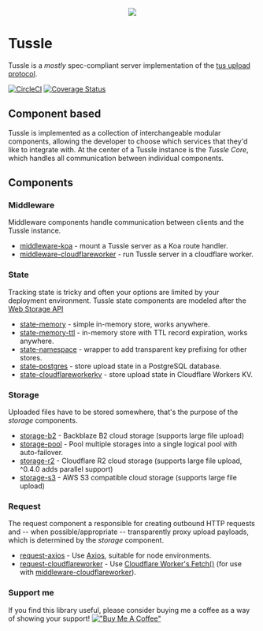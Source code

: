 <p align="center">
  <img src="../../raw/main/assets/tusslekitty.svg"/>
</p>

# Tussle
Tussle is a *mostly* spec-compliant server implementation of the [tus upload protocol](http://www.tus.io/protocols/resumable-upload.html).

[![CircleCI](https://circleci.com/gh/Klowner/tussle.svg?style=shield)](https://circleci.com/gh/Klowner/tussle)
[![Coverage Status](https://coveralls.io/repos/github/Klowner/tussle/badge.svg?branch=main)](https://coveralls.io/github/Klowner/tussle?branch=main)

## Component based
Tussle is implemented as a collection of interchangeable modular components, allowing the developer to choose which services that they'd like to integrate with.
At the center of a Tussle instance is the *Tussle Core*, which handles all communication between individual components.

## Components
### Middleware
Middleware components handle communication between clients and the Tussle instance.
 - [middleware-koa](/packages/middleware-koa) - mount a Tussle server as a Koa route handler.
 - [middleware-cloudflareworker](/packages/middleware-cloudflareworker) - run Tussle server in a cloudflare worker.

### State
Tracking state is tricky and often your options are limited by your deployment environment.
Tussle state components are modeled after the [Web Storage API](https://developer.mozilla.org/en-US/docs/Web/API/Web_Storage_API/Using_the_Web_Storage_API)
 - [state-memory](/packages/state-memory) - simple in-memory store, works anywhere.
 - [state-memory-ttl](/packages/state-memory-ttl) - in-memory store with TTL record expiration, works anywhere.
 - [state-namespace](/packages/state-namespace) - wrapper to add transparent key prefixing for other stores.
 - [state-postgres](/packages/state-postgres) - store upload state in a PostgreSQL database.
 - [state-cloudflareworkerkv](/packages/state-cloudflareworkerkv) - store upload state in Cloudflare Workers KV.

### Storage
Uploaded files have to be stored somewhere, that's the purpose of the *storage* components.
 - [storage-b2](/packages/storage-b2) - Backblaze B2 cloud storage (supports large file upload)
 - [storage-pool](/packages/storage-pool) - Pool multiple storages into a single logical pool with auto-failover.
 - [storage-r2](/packages/storage-r2) - Cloudflare R2 cloud storage (supports large file upload, ^0.4.0 adds parallel support)
 - [storage-s3](/packages/storage-s3) - AWS S3 compatible cloud storage (supports large file upload)

### Request
The request component a responsible for creating outbound HTTP requests and -- when possible/appropriate -- transparently proxy upload payloads, which is determined by the *storage* component.
 - [request-axios](/packages/request-axios) - Use [Axios](https://github.com/axios/axios), suitable for node environments.
 - [request-cloudflareworker](/packages/request-cloudflareworker) - Use [Cloudflare Worker's Fetch()](https://developers.cloudflare.com/workers/runtime-apis/fetch) (for use with [middleware-cloudflareworker](/packages/middleware-cloudflareworker)).

### Support me
If you find this library useful, please consider buying me a coffee as a way of showing your support!
[!["Buy Me A Coffee"](https://www.buymeacoffee.com/assets/img/custom_images/orange_img.png)](https://www.buymeacoffee.com/mark.riedesel)
